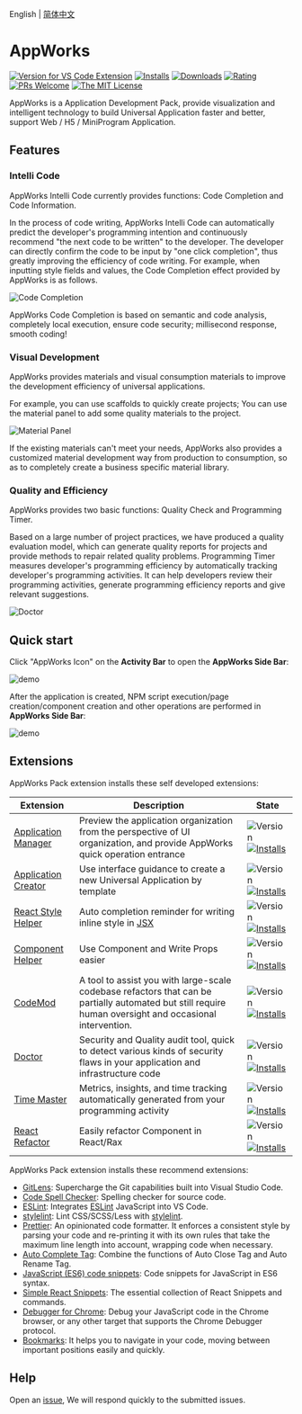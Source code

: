 English | [简体中文](https://github.com/appworks-lab/pack/blob/master/extensions/iceworks/README.zh-CN.md)

# AppWorks

[![Version for VS Code Extension](https://vsmarketplacebadge.apphb.com/version-short/iceworks-team.iceworks.svg?logo=visual-studio-code)](https://marketplace.visualstudio.com/items?itemName=iceworks-team.iceworks)
[![Installs](https://vsmarketplacebadge.apphb.com/installs-short/iceworks-team.iceworks.svg)](https://marketplace.visualstudio.com/items?itemName=iceworks-team.iceworks)
[![Downloads](https://vsmarketplacebadge.apphb.com/downloads-short/iceworks-team.iceworks.svg)](https://marketplace.visualstudio.com/items?itemName=iceworks-team.iceworks)
[![Rating](https://vsmarketplacebadge.apphb.com/rating-star/iceworks-team.iceworks.svg)](https://marketplace.visualstudio.com/items?itemName=iceworks-team.iceworks&ssr=false#review-details)
[![PRs Welcome](https://img.shields.io/badge/PRs-welcome-brightgreen.svg)](https://github.com/appworks-lab/pack/pulls)
[![The MIT License](https://img.shields.io/badge/license-MIT-blue.svg)](http://opensource.org/licenses/MIT)

AppWorks is a Application Development Pack, provide visualization and intelligent technology to build Universal Application faster and better, support Web / H5 / MiniProgram Application.

## Features

### Intelli Code

AppWorks Intelli Code currently provides functions: Code Completion and Code Information.

In the process of code writing, AppWorks Intelli Code can automatically predict the developer's programming intention and continuously recommend "the next code to be written" to the developer. The developer can directly confirm the code to be input by "one click completion", thus greatly improving the efficiency of code writing. For example, when inputting style fields and values, the Code Completion effect provided by AppWorks is as follows.

![Code Completion](https://user-images.githubusercontent.com/56879942/87412958-3895e700-c5fc-11ea-88e2-3e3e78a07f9e.gif)

AppWorks Code Completion is based on semantic and code analysis, completely local execution, ensure code security; millisecond response, smooth coding!

### Visual Development

AppWorks provides materials and visual consumption materials to improve the development efficiency of universal applications.

For example, you can use scaffolds to quickly create projects; You can use the material panel to add some quality materials to the project.

![Material Panel](https://user-images.githubusercontent.com/56879942/88197928-b8aff280-cc75-11ea-816d-1c609bc90878.gif)

If the existing materials can't meet your needs, AppWorks also provides a customized material development way from production to consumption, so as to completely create a business specific material library.

### Quality and Efficiency

AppWorks provides two basic functions: Quality Check and Programming Timer.

Based on a large number of project practices, we have produced a quality evaluation model, which can generate quality reports for projects and provide methods to repair related quality problems.
Programming Timer measures developer's programming efficiency by automatically tracking developer's programming activities. It can help developers review their programming activities, generate programming efficiency reports and give relevant suggestions.

![Doctor](https://img.alicdn.com/imgextra/i4/O1CN01FNcqIN1orpTya1lj8_!!6000000005279-2-tps-746-387.png)

## Quick start

Click "AppWorks Icon" on the **Activity Bar** to open the **AppWorks Side Bar**:

![demo](https://img.alicdn.com/imgextra/i1/O1CN010M4ptc1m2Poa9hcxi_!!6000000004896-2-tps-2880-1754.png)

After the application is created, NPM script execution/page creation/component creation and other operations are performed in **AppWorks Side Bar**:

![demo](https://img.alicdn.com/imgextra/i3/O1CN01Jy7KnX1KzDQ8Ifxkk_!!6000000001234-2-tps-2880-1754.png)

## Extensions

AppWorks Pack extension installs these self developed extensions:

| Extension                                                                                                         | Description                                                                                                                                             | State                                                                                                                                                                                                                                                                                                               |
| ----------------------------------------------------------------------------------------------------------------- | ------------------------------------------------------------------------------------------------------------------------------------------------------- | ------------------------------------------------------------------------------------------------------------------------------------------------------------------------------------------------------------------------------------------------------------------------------------------------------------------- |
| [Application Manager](https://marketplace.visualstudio.com/items?itemName=iceworks-team.iceworks-app)             | Preview the application organization from the perspective of UI organization, and provide AppWorks quick operation entrance                             | ![Version](https://vsmarketplacebadge.apphb.com/version-short/iceworks-team.iceworks-app.svg) [![Installs](https://vsmarketplacebadge.apphb.com/installs-short/iceworks-team.iceworks-app.svg)](https://marketplace.visualstudio.com/items?itemName=iceworks-team.iceworks-app)                                     |
| [Application Creator](https://marketplace.visualstudio.com/items?itemName=iceworks-team.iceworks-project-creator) | Use interface guidance to create a new Universal Application by template                                                                                | ![Version](https://vsmarketplacebadge.apphb.com/version-short/iceworks-team.iceworks-project-creator.svg) [![Installs](https://vsmarketplacebadge.apphb.com/installs-short/iceworks-team.iceworks-project-creator.svg)](https://marketplace.visualstudio.com/items?itemName=iceworks-team.iceworks-project-creator) |
| [React Style Helper](https://marketplace.visualstudio.com/items?itemName=iceworks-team.iceworks-style-helper)     | Auto completion reminder for writing inline style in [JSX](https://reactjs.org/docs/introducing-jsx.html)                                               | ![Version](https://vsmarketplacebadge.apphb.com/version-short/iceworks-team.iceworks-style-helper.svg) [![Installs](https://vsmarketplacebadge.apphb.com/installs-short/iceworks-team.iceworks-style-helper.svg)](https://marketplace.visualstudio.com/items?itemName=iceworks-team.iceworks-style-helper)          |
| [Component Helper](https://marketplace.visualstudio.com/items?itemName=iceworks-team.iceworks-material-helper)    | Use Component and Write Props easier                                                                                                                    | ![Version](https://vsmarketplacebadge.apphb.com/version-short/iceworks-team.iceworks-material-helper.svg) [![Installs](https://vsmarketplacebadge.apphb.com/installs-short/iceworks-team.iceworks-material-helper.svg)](https://marketplace.visualstudio.com/items?itemName=iceworks-team.iceworks-material-helper) |
| [CodeMod](https://marketplace.visualstudio.com/items?itemName=iceworks-team.iceworks-codemod)                     | A tool to assist you with large-scale codebase refactors that can be partially automated but still require human oversight and occasional intervention. | ![Version](https://vsmarketplacebadge.apphb.com/version-short/iceworks-team.iceworks-codemod.svg) [![Installs](https://vsmarketplacebadge.apphb.com/installs-short/iceworks-team.iceworks-codemod.svg)](https://marketplace.visualstudio.com/items?itemName=iceworks-team.iceworks-codemod)                         |
| [Doctor](https://marketplace.visualstudio.com/items?itemName=iceworks-team.iceworks-doctor)                       | Security and Quality audit tool, quick to detect various kinds of security flaws in your application and infrastructure code                            | ![Version](https://vsmarketplacebadge.apphb.com/version-short/iceworks-team.iceworks-doctor.svg) [![Installs](https://vsmarketplacebadge.apphb.com/installs-short/iceworks-team.iceworks-doctor.svg)](https://marketplace.visualstudio.com/items?itemName=iceworks-team.doctor)                                     |
| [Time Master](https://marketplace.visualstudio.com/items?itemName=iceworks-team.iceworks-time-master)             | Metrics, insights, and time tracking automatically generated from your programming activity                                                             | ![Version](https://vsmarketplacebadge.apphb.com/version-short/iceworks-team.iceworks-time-master.svg) [![Installs](https://vsmarketplacebadge.apphb.com/installs-short/iceworks-team.iceworks-time-master.svg)](https://marketplace.visualstudio.com/items?itemName=iceworks-team.iceworks-time-master)             |
| [React Refactor](https://marketplace.visualstudio.com/items?itemName=iceworks-team.iceworks-refactor)             | Easily refactor Component in React/Rax                                                                                                                  | ![Version](https://vsmarketplacebadge.apphb.com/version-short/iceworks-team.iceworks-refactor.svg) [![Installs](https://vsmarketplacebadge.apphb.com/installs-short/iceworks-team.iceworks-refactor.svg)](https://marketplace.visualstudio.com/items?itemName=iceworks-team.iceworks-refactor)                      |

AppWorks Pack extension installs these recommend extensions:

- [GitLens](https://marketplace.visualstudio.com/items?itemName=eamodio.gitlens): Supercharge the Git capabilities built into Visual Studio Code.
- [Code Spell Checker](https://marketplace.visualstudio.com/items?itemName=streetsidesoftware.code-spell-checker): Spelling checker for source code.
- [ESLint](https://marketplace.visualstudio.com/items?itemName=dbaeumer.vscode-eslint): Integrates [ESLint](https://eslint.org/) JavaScript into VS Code.
- [stylelint](https://marketplace.visualstudio.com/items?itemName=stylelint.vscode-stylelint): Lint CSS/SCSS/Less with [stylelint](https://stylelint.io/).
- [Prettier](https://marketplace.visualstudio.com/items?itemName=esbenp.prettier-vscode): An opinionated code formatter. It enforces a consistent style by parsing your code and re-printing it with its own rules that take the maximum line length into account, wrapping code when necessary.
- [Auto Complete Tag](https://marketplace.visualstudio.com/items?itemName=formulahendry.auto-complete-tag): Combine the functions of Auto Close Tag and Auto Rename Tag.
- [JavaScript (ES6) code snippets](https://marketplace.visualstudio.com/items?itemName=xabikos.JavaScriptSnippets): Code snippets for JavaScript in ES6 syntax.
- [Simple React Snippets](https://marketplace.visualstudio.com/items?itemName=burkeholland.simple-react-snippets): The essential collection of React Snippets and commands.
- [Debugger for Chrome](https://marketplace.visualstudio.com/items?itemName=msjsdiag.debugger-for-chrome): Debug your JavaScript code in the Chrome browser, or any other target that supports the Chrome Debugger protocol.
- [Bookmarks](https://marketplace.visualstudio.com/items?itemName=alefragnani.Bookmarks): It helps you to navigate in your code, moving between important positions easily and quickly.

## Help

Open an [issue](https://github.com/appworks-lab/pack/issues/new), We will respond quickly to the submitted issues.
